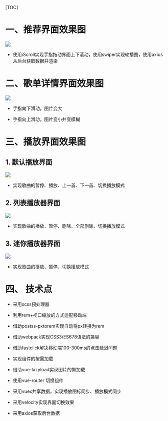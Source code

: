 [TOC]

# 一、推荐界面效果图

![](./推荐界面.png)

* 使用iScroll实现手指拖动界面上下滚动，使用swiper实现轮播图，使用axios从后台获取数据并渲染

# 二、歌单详情界面效果图

![](./详情界面.png)

* 手指向下滑动，图片变大

* 手指向上滑动，图片变小并变模糊

# 三、播放界面效果图
## 1. 默认播放界面

![](./默认播放界面.png)

* 实现歌曲的暂停、播放、上一首、下一首、切换播放模式

## 2. 列表播放器界面

![](./列表播放界面.png)

* 实现歌曲的播放、暂停、删除、全部删除、切换播放模式

## 3. 迷你播放器界面
![](./迷你播放界面.png)

* 实现歌曲的播放、暂停、切换播放模式

# 四、 技术点

* 采用scss预处理器

* 利用rem+视口缩放的方式适配移动端

* 借助postss-pxtorem实现自动将px转换为rem

* 借助webpack实现CSS3/ES678语法的兼容

* 借助fastclick解决移动端100-300ms的点击延迟问题

* 实现组件的按需加载

* 借助vue-lazyload实现图片的懒加载

* 使用vue-router 切换组件

* 采用vuex共享数据，实现播放图标同步、播放模式同步

* 采用velocity实现界面切换效果

* 采用axios获取后台数据

  


